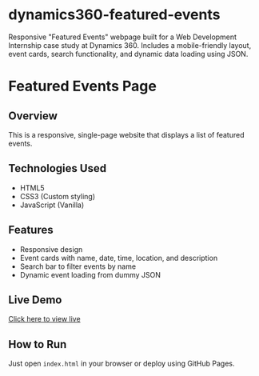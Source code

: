 # dynamics360-featured-events
Responsive "Featured Events" webpage built for a Web Development Internship case study at Dynamics 360. Includes a mobile-friendly layout, event cards, search functionality, and dynamic data loading using JSON.
# Featured Events Page

## Overview
This is a responsive, single-page website that displays a list of featured events.

## Technologies Used
- HTML5
- CSS3 (Custom styling)
- JavaScript (Vanilla)

## Features
- Responsive design
- Event cards with name, date, time, location, and description
- Search bar to filter events by name
- Dynamic event loading from dummy JSON

## Live Demo
[Click here to view live](https://yourusername.github.io/featured-events/)

## How to Run
Just open `index.html` in your browser or deploy using GitHub Pages.
